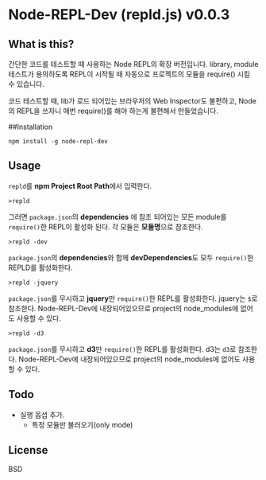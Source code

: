 # Node-REPL-Dev (repld.js) v0.0.3

## What is this?
간단한 코드를 테스트할 때 사용하는 Node REPL의 확장 버전입니다. library, module 테스트가 용의하도록 REPL이 시작될 때 자동으로 프로젝트의 모듈을 require() 시킬 수 있습니다. 

코드 테스트할 때, lib가 로드 되어있는 브라우저의 Web Inspector도 불편하고, Node의 REPL을 쓰자니 매번 require()를 해야 하는게 불편해서 만들었습니다. 

##Installation

    npm install -g node-repl-dev

## Usage

`repld`를 **npm Project Root Path**에서 입력한다. 

    >repld

그러면 `package.json`의 **dependencies** 에 참조 되어있는 모든 module를 `require()`한 REPL이 활성화 된다. 각 모듈은 **모둘명**으로 참조한다. 

    >repld -dev

`package.json`의 **dependencies**와 함께 **devDependencies**도 모두 `require()`한 REPLD를 활성화한다. 

    >repld -jquery

`package.json`를 무시하고 **jquery**만 `require()`한 REPL를 활성화한다. jquery는 `$`로 참조한다. Node-REPL-Dev에 내장되어있으므로 project의 node_modules에 없어도 사용할 수 있다. 

    >repld -d3

`package.json`를 무시하고 **d3**만 `require()`한 REPL를 활성화한다. d3는 `d3`로 참조한다. Node-REPL-Dev에 내장되어있으므로 project의 node_modules에 없어도 사용할 수 있다. 


## Todo
* 실행 옵셥 추가.
  * 특정 모듈만 불러오기(only mode)


## License
BSD
